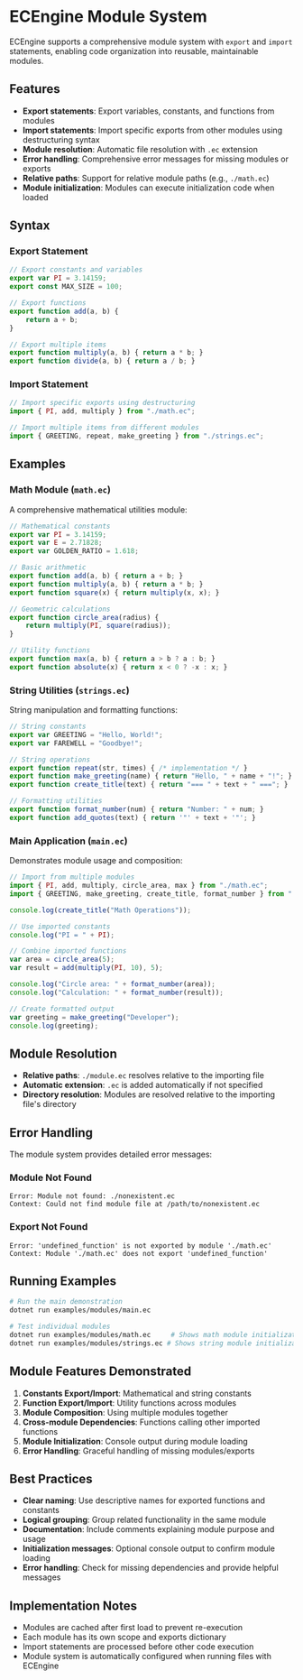 # ECEngine Module System

ECEngine supports a comprehensive module system with `export` and `import` statements, enabling code organization into reusable, maintainable modules.

## Features

- **Export statements**: Export variables, constants, and functions from modules
- **Import statements**: Import specific exports from other modules using destructuring syntax
- **Module resolution**: Automatic file resolution with `.ec` extension
- **Error handling**: Comprehensive error messages for missing modules or exports
- **Relative paths**: Support for relative module paths (e.g., `./math.ec`)
- **Module initialization**: Modules can execute initialization code when loaded

## Syntax

### Export Statement

```javascript
// Export constants and variables
export var PI = 3.14159;
export const MAX_SIZE = 100;

// Export functions
export function add(a, b) {
    return a + b;
}

// Export multiple items
export function multiply(a, b) { return a * b; }
export function divide(a, b) { return a / b; }
```

### Import Statement

```javascript
// Import specific exports using destructuring
import { PI, add, multiply } from "./math.ec";

// Import multiple items from different modules
import { GREETING, repeat, make_greeting } from "./strings.ec";
```

## Examples

### Math Module (`math.ec`)

A comprehensive mathematical utilities module:

```javascript
// Mathematical constants
export var PI = 3.14159;
export var E = 2.71828;
export var GOLDEN_RATIO = 1.618;

// Basic arithmetic
export function add(a, b) { return a + b; }
export function multiply(a, b) { return a * b; }
export function square(x) { return multiply(x, x); }

// Geometric calculations
export function circle_area(radius) {
    return multiply(PI, square(radius));
}

// Utility functions
export function max(a, b) { return a > b ? a : b; }
export function absolute(x) { return x < 0 ? -x : x; }
```

### String Utilities (`strings.ec`)

String manipulation and formatting functions:

```javascript
// String constants
export var GREETING = "Hello, World!";
export var FAREWELL = "Goodbye!";

// String operations
export function repeat(str, times) { /* implementation */ }
export function make_greeting(name) { return "Hello, " + name + "!"; }
export function create_title(text) { return "=== " + text + " ==="; }

// Formatting utilities
export function format_number(num) { return "Number: " + num; }
export function add_quotes(text) { return '"' + text + '"'; }
```

### Main Application (`main.ec`)

Demonstrates module usage and composition:

```javascript
// Import from multiple modules
import { PI, add, multiply, circle_area, max } from "./math.ec";
import { GREETING, make_greeting, create_title, format_number } from "./strings.ec";

console.log(create_title("Math Operations"));

// Use imported constants
console.log("PI = " + PI);

// Combine imported functions
var area = circle_area(5);
var result = add(multiply(PI, 10), 5);

console.log("Circle area: " + format_number(area));
console.log("Calculation: " + format_number(result));

// Create formatted output
var greeting = make_greeting("Developer");
console.log(greeting);
```

## Module Resolution

- **Relative paths**: `./module.ec` resolves relative to the importing file
- **Automatic extension**: `.ec` is added automatically if not specified
- **Directory resolution**: Modules are resolved relative to the importing file's directory

## Error Handling

The module system provides detailed error messages:

### Module Not Found
```
Error: Module not found: ./nonexistent.ec
Context: Could not find module file at /path/to/nonexistent.ec
```

### Export Not Found
```
Error: 'undefined_function' is not exported by module './math.ec'
Context: Module './math.ec' does not export 'undefined_function'
```

## Running Examples

```bash
# Run the main demonstration
dotnet run examples/modules/main.ec

# Test individual modules
dotnet run examples/modules/math.ec     # Shows math module initialization
dotnet run examples/modules/strings.ec # Shows string module initialization
```

## Module Features Demonstrated

1. **Constants Export/Import**: Mathematical and string constants
2. **Function Export/Import**: Utility functions across modules
3. **Module Composition**: Using multiple modules together
4. **Cross-module Dependencies**: Functions calling other imported functions
5. **Module Initialization**: Console output during module loading
6. **Error Handling**: Graceful handling of missing modules/exports

## Best Practices

- **Clear naming**: Use descriptive names for exported functions and constants
- **Logical grouping**: Group related functionality in the same module
- **Documentation**: Include comments explaining module purpose and usage
- **Initialization messages**: Optional console output to confirm module loading
- **Error handling**: Check for missing dependencies and provide helpful messages

## Implementation Notes

- Modules are cached after first load to prevent re-execution
- Each module has its own scope and exports dictionary
- Import statements are processed before other code execution
- Module system is automatically configured when running files with ECEngine

